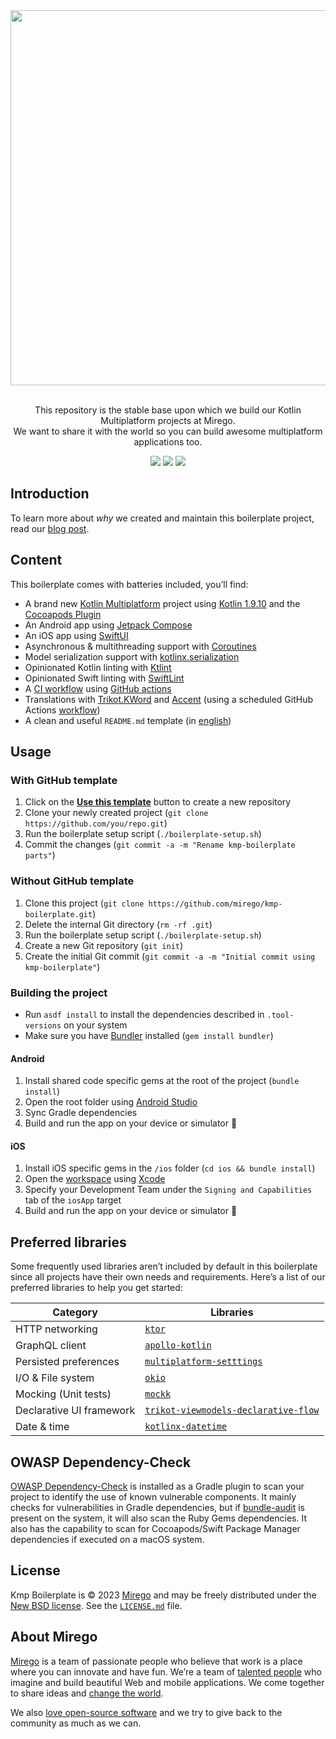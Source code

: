 <div align="center">
  <img src="https://user-images.githubusercontent.com/5982196/202266973-6cec2e9e-627d-4a97-a664-eef04d1e07d3.png" width="600" />
  <p><br />This repository is the stable base upon which we build our Kotlin Multiplatform projects at Mirego.<br />We want to share it with the world so you can build awesome multiplatform applications too.</p>
  <a href="https://github.com/mirego/kmp-boilerplate/actions/workflows/ci.yml"><img src="https://github.com/mirego/kmp-boilerplate/actions/workflows/ci.yaml/badge.svg"/></a>
  <a href="https://kotlinlang.org/"><img src="https://img.shields.io/badge/kotlin-1.9.10-blue.svg?logo=kotlin"/></a>
  <a href="https://opensource.org/licenses/BSD-3-Clause"><img src="https://img.shields.io/badge/License-BSD_3--Clause-blue.svg"/></a>
</div>

## Introduction

To learn more about _why_ we created and maintain this boilerplate project, read
our [blog post](https://shift.mirego.com/en/boilerplate-projects).

## Content

This boilerplate comes with batteries included, you’ll find:

- A brand new [Kotlin Multiplatform](https://kotlinlang.org/docs/multiplatform.html) project using
  [Kotlin 1.9.10](https://github.com/JetBrains/kotlin/releases/tag/v1.9.10) and
  the [Cocoapods Plugin](https://kotlinlang.org/docs/native-cocoapods.html)
- An Android app using [Jetpack Compose](https://developer.android.com/jetpack/compose)
- An iOS app using [SwiftUI](https://developer.apple.com/xcode/swiftui)
- Asynchronous & multithreading support
  with [Coroutines](https://kotlinlang.org/docs/coroutines-overview.html)
- Model serialization support
  with [kotlinx.serialization](https://github.com/Kotlin/kotlinx.serialization)
- Opinionated Kotlin linting with [Ktlint](https://github.com/pinterest/ktlint)
- Opinionated Swift linting with [SwiftLint](https://github.com/realm/SwiftLint)
- A [CI workflow](.github/workflows/ci.yaml)
  using [GitHub actions](https://docs.github.com/en/actions)
- Translations with [Trikot.KWord](https://github.com/mirego/trikot/tree/master/trikot-kword)
  and [Accent](https://www.accent.reviews) (using a scheduled GitHub
  Actions [workflow](./.github/workflows/accent.yaml))
- A clean and useful `README.md` template (in [english](./BOILERPLATE_README.md))

## Usage

### With GitHub template

1. Click on the [**Use this template**](https://github.com/mirego/kmp-boilerplate/generate)
   button to create a new repository
2. Clone your newly created project (`git clone https://github.com/you/repo.git`)
3. Run the boilerplate setup script (`./boilerplate-setup.sh`)
4. Commit the changes (`git commit -a -m "Rename kmp-boilerplate parts"`)

### Without GitHub template

1. Clone this project (`git clone https://github.com/mirego/kmp-boilerplate.git`)
2. Delete the internal Git directory (`rm -rf .git`)
3. Run the boilerplate setup script (`./boilerplate-setup.sh`)
4. Create a new Git repository (`git init`)
5. Create the initial Git commit (`git commit -a -m "Initial commit using kmp-boilerplate"`)

### Building the project

* Run `asdf install` to install the dependencies described in `.tool-versions` on your system
* Make sure you have [Bundler](https://rubygems.org/gems/bundler) installed (`gem install bundler`)

#### Android

1. Install shared code specific gems at the root of the project (`bundle install`)
2. Open the root folder using [Android Studio](https://developer.android.com/studio)
3. Sync Gradle dependencies
4. Build and run the app on your device or simulator 🚀

#### iOS

1. Install iOS specific gems in the `/ios` folder (`cd ios && bundle install`)
2. Open the [workspace](./ios/iosApp.xcworkspace) using [Xcode](https://developer.apple.com/xcode/)
3. Specify your Development Team under the `Signing and Capabilities` tab of the `iosApp` target
4. Build and run the app on your device or simulator 🚀

## Preferred libraries

Some frequently used libraries aren’t included by default in this boilerplate since all projects
have their own needs and requirements. Here’s a list of our preferred libraries to help you get
started:

| Category                 | Libraries                                                                                                               |
|--------------------------|-------------------------------------------------------------------------------------------------------------------------|
| HTTP networking          | [`ktor`](https://ktor.io/)                                                                                              |
| GraphQL client           | [`apollo-kotlin`](https://www.apollographql.com/docs/kotlin/)                                                           |
| Persisted preferences    | [`multiplatform-setttings`](https://github.com/russhwolf/multiplatform-settings)                                        |
| I/O & File system        | [`okio`](https://square.github.io/okio/multiplatform/)                                                                  |
| Mocking (Unit tests)     | [`mockk`](https://mockk.io/)                                                                                            |
| Declarative UI framework | [`trikot-viewmodels-declarative-flow`](https://github.com/mirego/trikot/tree/master/trikot-viewmodels-declarative-flow) |
| Date & time              | [`kotlinx-datetime`](https://github.com/Kotlin/kotlinx-datetime)                                                        |

## OWASP Dependency-Check

[OWASP Dependency-Check](http://jeremylong.github.io/DependencyCheck/index.html) is installed as a Gradle plugin to scan your project to identify the use of known vulnerable components. It mainly checks for vulnerabilities in Gradle dependencies, but if [bundle-audit](https://github.com/rubysec/bundler-audit) is present on the system, it will also scan the Ruby Gems dependencies. It also has the capability to scan for Cocoapods/Swift Package Manager dependencies if executed on a macOS system.

## License

Kmp Boilerplate is © 2023 [Mirego](https://www.mirego.com) and may be freely distributed under
the [New BSD license](http://opensource.org/licenses/BSD-3-Clause). See
the [`LICENSE.md`](https://github.com/mirego/kmp-boilerplate/blob/master/LICENSE.md) file.

## About Mirego

[Mirego](https://www.mirego.com) is a team of passionate people who believe that work is a place
where you can innovate and have fun. We’re a team of [talented people](https://life.mirego.com) who
imagine and build beautiful Web and mobile applications. We come together to share ideas
and [change the world](http://www.mirego.org).

We also [love open-source software](https://open.mirego.com) and we try to give back to the
community as much as we can.

